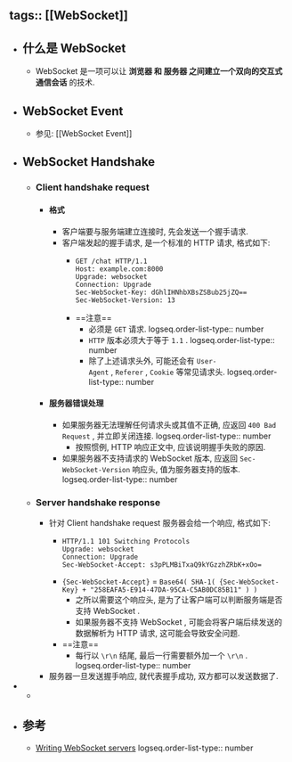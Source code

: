 tags:: [[WebSocket]]
---

- ## 什么是 WebSocket
	- WebSocket 是一项可以让 **浏览器 和 服务器 之间建立一个双向的交互式通信会话** 的技术.
- ## WebSocket Event
	- 参见: [[WebSocket Event]]
- ## WebSocket Handshake
	- ### Client handshake request
		- #### 格式
			- 客户端要与服务端建立连接时, 先会发送一个握手请求.
			- 客户端发起的握手请求, 是一个标准的 HTTP 请求, 格式如下:
				- ``` http
				  GET /chat HTTP/1.1
				  Host: example.com:8000
				  Upgrade: websocket
				  Connection: Upgrade
				  Sec-WebSocket-Key: dGhlIHNhbXBsZSBub25jZQ==
				  Sec-WebSocket-Version: 13
				  ```
				- ==注意==
					- 必须是 `GET` 请求.
					  logseq.order-list-type:: number
					- `HTTP` 版本必须大于等于 `1.1` .
					  logseq.order-list-type:: number
					- 除了上述请求头外, 可能还会有 `User-Agent` , `Referer` , `Cookie` 等常见请求头.
					  logseq.order-list-type:: number
		- #### 服务器错误处理
			- 如果服务器无法理解任何请求头或其值不正确, 应返回 `400 Bad Request` , 并立即关闭连接.
			  logseq.order-list-type:: number
				- 按照惯例, HTTP 响应正文中, 应该说明握手失败的原因.
			- 如果服务器不支持请求的 WebSocket 版本, 应返回 `Sec-WebSocket-Version` 响应头, 值为服务器支持的版本.
			  logseq.order-list-type:: number
	- ### Server handshake response
		- 针对 Client handshake request 服务器会给一个响应, 格式如下:
			- ``` http
			  HTTP/1.1 101 Switching Protocols
			  Upgrade: websocket
			  Connection: Upgrade
			  Sec-WebSocket-Accept: s3pPLMBiTxaQ9kYGzzhZRbK+xOo=
			  ```
			- `{Sec-WebSocket-Accept}` =  `Base64( SHA-1( {Sec-WebSocket-Key} + "258EAFA5-E914-47DA-95CA-C5AB0DC85B11" ) )`
				- 之所以需要这个响应头, 是为了让客户端可以判断服务端是否支持 WebSocket .
				- 如果服务器不支持 WebSocket , 可能会将客户端后续发送的数据解析为 HTTP 请求, 这可能会导致安全问题.
			- ==注意==
				- 每行以 `\r\n` 结尾, 最后一行需要额外加一个 `\r\n` .
				  logseq.order-list-type:: number
		- 服务器一旦发送握手响应, 就代表握手成功, 双方都可以发送数据了.
-
	-
- ## 参考
	- [Writing WebSocket servers](https://developer.mozilla.org/en-US/docs/Web/API/WebSockets_API/Writing_WebSocket_servers)
	  logseq.order-list-type:: number
